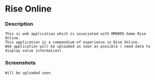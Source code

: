# Rise Online

### Description
    This is web application which is associated with MMORPG Game Rise Online. 
    This application is a compendium of experience in Rise Online. 
    Web application will be uploaded as soon as possible ( need data to display value information).

### Screenshots

    Will be uploaded soon

